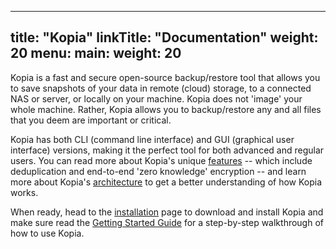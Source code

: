 
---
title: "Kopia"
linkTitle: "Documentation"
weight: 20
menu:
  main:
    weight: 20
---

Kopia is a fast and secure open-source backup/restore tool that allows you to save snapshots of your data in remote (cloud) storage, to a connected NAS or server, or locally on your machine. Kopia does not 'image' your whole machine. Rather, Kopia allows you to backup/restore any and all files that you deem are important or critical.

Kopia has both CLI (command line interface) and GUI (graphical user interface) versions, making it the perfect tool for both advanced and regular users. You can read more about Kopia's unique [features](features/) -- which include deduplication and end-to-end 'zero knowledge' encryption -- and learn more about Kopia's [architecture](advanced/architecture/) to get a better understanding of how Kopia works.

When ready, head to the [installation](installation/) page to download and install Kopia and make sure read the [Getting Started Guide](getting-started/) for a step-by-step walkthrough of how to use Kopia.
